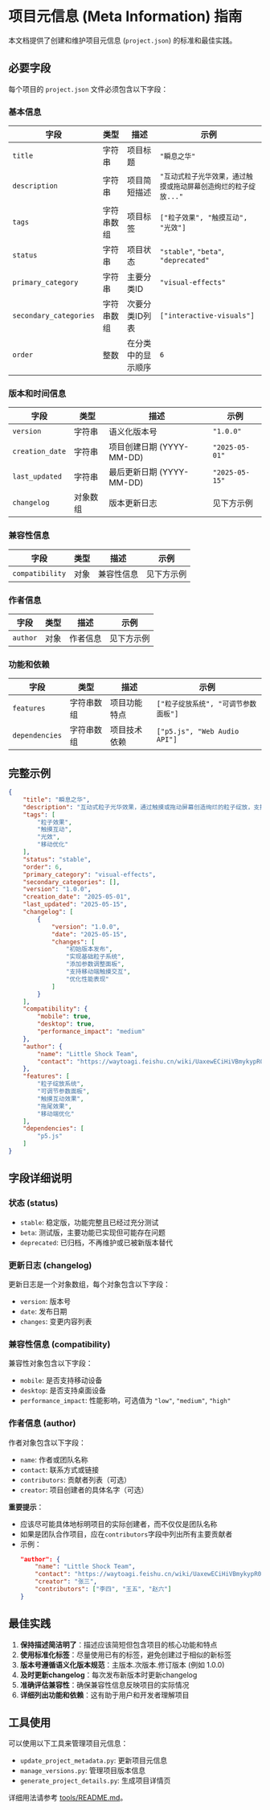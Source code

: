 # 项目元信息 (Meta Information) 指南

本文档提供了创建和维护项目元信息 (`project.json`) 的标准和最佳实践。

## 必要字段

每个项目的 `project.json` 文件必须包含以下字段：

### 基本信息

| 字段 | 类型 | 描述 | 示例 |
|------|------|------|------|
| `title` | 字符串 | 项目标题 | `"瞬息之华"` |
| `description` | 字符串 | 项目简短描述 | `"互动式粒子光华效果，通过触摸或拖动屏幕创造绚烂的粒子绽放..."` |
| `tags` | 字符串数组 | 项目标签 | `["粒子效果", "触摸互动", "光效"]` |
| `status` | 字符串 | 项目状态 | `"stable"`, `"beta"`, `"deprecated"` |
| `primary_category` | 字符串 | 主要分类ID | `"visual-effects"` |
| `secondary_categories` | 字符串数组 | 次要分类ID列表 | `["interactive-visuals"]` |
| `order` | 整数 | 在分类中的显示顺序 | `6` |

### 版本和时间信息

| 字段 | 类型 | 描述 | 示例 |
|------|------|------|------|
| `version` | 字符串 | 语义化版本号 | `"1.0.0"` |
| `creation_date` | 字符串 | 项目创建日期 (YYYY-MM-DD) | `"2025-05-01"` |
| `last_updated` | 字符串 | 最后更新日期 (YYYY-MM-DD) | `"2025-05-15"` |
| `changelog` | 对象数组 | 版本更新日志 | 见下方示例 |

### 兼容性信息

| 字段 | 类型 | 描述 | 示例 |
|------|------|------|------|
| `compatibility` | 对象 | 兼容性信息 | 见下方示例 |

### 作者信息

| 字段 | 类型 | 描述 | 示例 |
|------|------|------|------|
| `author` | 对象 | 作者信息 | 见下方示例 |

### 功能和依赖

| 字段 | 类型 | 描述 | 示例 |
|------|------|------|------|
| `features` | 字符串数组 | 项目功能特点 | `["粒子绽放系统", "可调节参数面板"]` |
| `dependencies` | 字符串数组 | 项目技术依赖 | `["p5.js", "Web Audio API"]` |

## 完整示例

```json
{
    "title": "瞬息之华",
    "description": "互动式粒子光华效果，通过触摸或拖动屏幕创造绚烂的粒子绽放，支持多种参数调整，呈现如花朵般瞬息绽放的视觉体验。",
    "tags": [
        "粒子效果",
        "触摸互动",
        "光效",
        "移动优化"
    ],
    "status": "stable",
    "order": 6,
    "primary_category": "visual-effects",
    "secondary_categories": [],
    "version": "1.0.0",
    "creation_date": "2025-05-01",
    "last_updated": "2025-05-15",
    "changelog": [
        {
            "version": "1.0.0",
            "date": "2025-05-15",
            "changes": [
                "初始版本发布",
                "实现基础粒子系统",
                "添加参数调整面板",
                "支持移动端触摸交互",
                "优化性能表现"
            ]
        }
    ],
    "compatibility": {
        "mobile": true,
        "desktop": true,
        "performance_impact": "medium"
    },
    "author": {
        "name": "Little Shock Team",
        "contact": "https://waytoagi.feishu.cn/wiki/UaxewECiHiVBmykypR0c48FhnFd"
    },
    "features": [
        "粒子绽放系统",
        "可调节参数面板",
        "触摸互动效果",
        "拖尾效果",
        "移动端优化"
    ],
    "dependencies": [
        "p5.js"
    ]
}
```

## 字段详细说明

### 状态 (status)

- `stable`: 稳定版，功能完整且已经过充分测试
- `beta`: 测试版，主要功能已实现但可能存在问题
- `deprecated`: 已归档，不再维护或已被新版本替代

### 更新日志 (changelog)

更新日志是一个对象数组，每个对象包含以下字段：

- `version`: 版本号
- `date`: 发布日期
- `changes`: 变更内容列表

### 兼容性信息 (compatibility)

兼容性对象包含以下字段：

- `mobile`: 是否支持移动设备
- `desktop`: 是否支持桌面设备
- `performance_impact`: 性能影响，可选值为 `"low"`, `"medium"`, `"high"`

### 作者信息 (author)

作者对象包含以下字段：

- `name`: 作者或团队名称
- `contact`: 联系方式或链接
- `contributors`: 贡献者列表（可选）
- `creator`: 项目创建者的具体名字（可选）

**重要提示**：
- 应该尽可能具体地标明项目的实际创建者，而不仅仅是团队名称
- 如果是团队合作项目，应在`contributors`字段中列出所有主要贡献者
- 示例：
  ```json
  "author": {
      "name": "Little Shock Team",
      "contact": "https://waytoagi.feishu.cn/wiki/UaxewECiHiVBmykypR0c48FhnFd",
      "creator": "张三",
      "contributors": ["李四", "王五", "赵六"]
  }
  ```

## 最佳实践

1. **保持描述简洁明了**：描述应该简短但包含项目的核心功能和特点
2. **使用标准化标签**：尽量使用已有的标签，避免创建过于相似的新标签
3. **版本号遵循语义化版本规范**：主版本.次版本.修订版本 (例如 1.0.0)
4. **及时更新changelog**：每次发布新版本时更新changelog
5. **准确评估兼容性**：确保兼容性信息反映项目的实际情况
6. **详细列出功能和依赖**：这有助于用户和开发者理解项目

## 工具使用

可以使用以下工具来管理项目元信息：

- `update_project_metadata.py`: 更新项目元信息
- `manage_versions.py`: 管理项目版本信息
- `generate_project_details.py`: 生成项目详情页

详细用法请参考 [tools/README.md](./README.md)。
